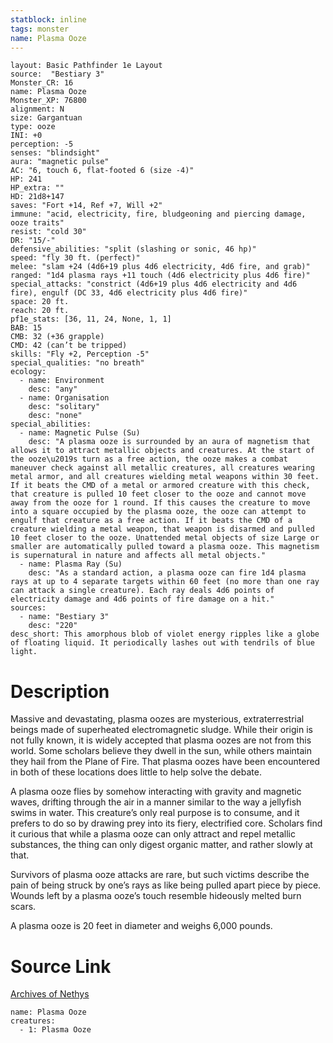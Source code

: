 ```yaml
---
statblock: inline
tags: monster
name: Plasma Ooze
---
```

```statblock
layout: Basic Pathfinder 1e Layout
source:  "Bestiary 3"
Monster_CR: 16
name: Plasma Ooze
Monster_XP: 76800
alignment: N
size: Gargantuan
type: ooze
INI: +0
perception: -5
senses: "blindsight"
aura: "magnetic pulse"
AC: "6, touch 6, flat-footed 6 (size -4)"
HP: 241
HP_extra: ""
HD: 21d8+147
saves: "Fort +14, Ref +7, Will +2"
immune: "acid, electricity, fire, bludgeoning and piercing damage, ooze traits"
resist: "cold 30"
DR: "15/-"
defensive_abilities: "split (slashing or sonic, 46 hp)"
speed: "fly 30 ft. (perfect)"
melee: "slam +24 (4d6+19 plus 4d6 electricity, 4d6 fire, and grab)"
ranged: "1d4 plasma rays +11 touch (4d6 electricity plus 4d6 fire)"
special_attacks: "constrict (4d6+19 plus 4d6 electricity and 4d6 fire), engulf (DC 33, 4d6 electricity plus 4d6 fire)"
space: 20 ft.
reach: 20 ft.
pf1e_stats: [36, 11, 24, None, 1, 1]
BAB: 15
CMB: 32 (+36 grapple)
CMD: 42 (can’t be tripped)
skills: "Fly +2, Perception -5"
special_qualities: "no breath"
ecology:
  - name: Environment
    desc: "any"
  - name: Organisation
    desc: "solitary"
    desc: "none"
special_abilities:
  - name: Magnetic Pulse (Su)
    desc: "A plasma ooze is surrounded by an aura of magnetism that allows it to attract metallic objects and creatures. At the start of the ooze\u2019s turn as a free action, the ooze makes a combat maneuver check against all metallic creatures, all creatures wearing metal armor, and all creatures wielding metal weapons within 30 feet. If it beats the CMD of a metal or armored creature with this check, that creature is pulled 10 feet closer to the ooze and cannot move away from the ooze for 1 round. If this causes the creature to move into a square occupied by the plasma ooze, the ooze can attempt to engulf that creature as a free action. If it beats the CMD of a creature wielding a metal weapon, that weapon is disarmed and pulled 10 feet closer to the ooze. Unattended metal objects of size Large or smaller are automatically pulled toward a plasma ooze. This magnetism is supernatural in nature and affects all metal objects."
  - name: Plasma Ray (Su)
    desc: "As a standard action, a plasma ooze can fire 1d4 plasma rays at up to 4 separate targets within 60 feet (no more than one ray can attack a single creature). Each ray deals 4d6 points of electricity damage and 4d6 points of fire damage on a hit."
sources:
  - name: "Bestiary 3"
    desc: "220"
desc_short: This amorphous blob of violet energy ripples like a globe of floating liquid. It periodically lashes out with tendrils of blue light.
```
# Description
Massive and devastating, plasma oozes are mysterious, extraterrestrial beings made of superheated electromagnetic sludge. While their origin is not fully known, it is widely accepted that plasma oozes are not from this world. Some scholars believe they dwell in the sun, while others maintain they hail from the Plane of Fire. That plasma oozes have been encountered in both of these locations does little to help solve the debate.

A plasma ooze flies by somehow interacting with gravity and magnetic waves, drifting through the air in a manner similar to the way a jellyfish swims in water. This creature’s only real purpose is to consume, and it prefers to do so by drawing prey into its fiery, electrified core. Scholars find it curious that while a plasma ooze can only attract and repel metallic substances, the thing can only digest organic matter, and rather slowly at that.

Survivors of plasma ooze attacks are rare, but such victims describe the pain of being struck by one’s rays as like being pulled apart piece by piece. Wounds left by a plasma ooze’s touch resemble hideously melted burn scars.

A plasma ooze is 20 feet in diameter and weighs 6,000 pounds.
# Source Link
[Archives of Nethys](https://aonprd.com/MonsterDisplay.aspx?ItemName=Plasma%20Ooze)
```encounter-table
name: Plasma Ooze
creatures:
  - 1: Plasma Ooze
```
